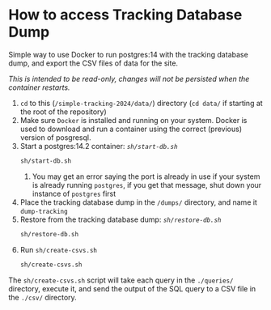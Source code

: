 # How to access Tracking Database Dump

Simple way to use Docker to run postgres:14 with the tracking 
database dump, and export the CSV files of data for the site.

_This is intended to be read-only, changes will not be 
persisted when the container restarts._


1. `cd` to this (`/simple-tracking-2024/data/`) directory 
    (`cd data/` if starting at the root of the repository)
1. Make sure `Docker` is installed and running on your system.
    Docker is used to download and run a container using the
    correct (previous) version of posgresql.
1. Start a postgres:14.2 container: *`sh/start-db.sh`*
    ```sh
    sh/start-db.sh
    ```
    1. You may get an error saying the port is already in use 
        if your system is already running `postgres`, if you 
        get that message, shut down your instance of 
        `postgres` first
1. Place the tracking database dump in the `/dumps/` directory,
    and name it `dump-tracking`
1. Restore from the tracking database dump: *`sh/restore-db.sh`*
    ```sh
    sh/restore-db.sh
    ```
1. Run `sh/create-csvs.sh`
    ```bash
    sh/create-csvs.sh
    ```

The `sh/create-csvs.sh` script will take each query in the 
`./queries/` directory, execute it, and send the output of
the SQL query to a CSV file in the `./csv/` directory.

